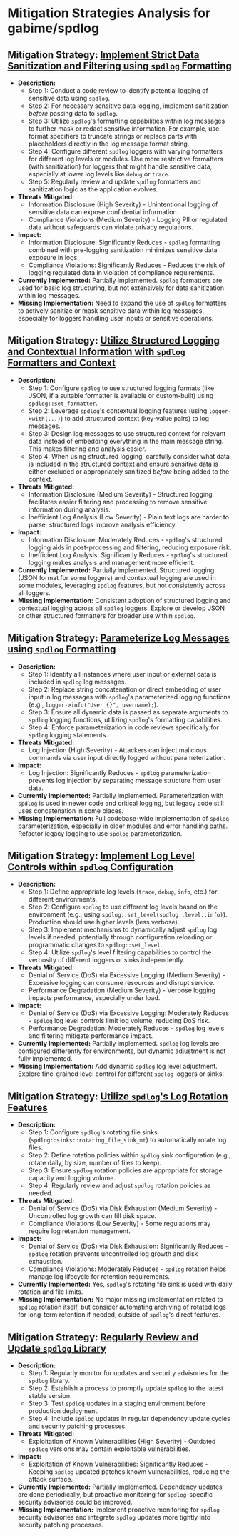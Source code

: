 # Mitigation Strategies Analysis for gabime/spdlog

## Mitigation Strategy: [Implement Strict Data Sanitization and Filtering using `spdlog` Formatting](./mitigation_strategies/implement_strict_data_sanitization_and_filtering_using__spdlog__formatting.md)

*   **Description:**
    *   Step 1: Conduct a code review to identify potential logging of sensitive data using `spdlog`.
    *   Step 2: For necessary sensitive data logging, implement sanitization *before* passing data to `spdlog`.
    *   Step 3: Utilize `spdlog`'s formatting capabilities within log messages to further mask or redact sensitive information. For example, use format specifiers to truncate strings or replace parts with placeholders directly in the log message format string.
    *   Step 4:  Configure different `spdlog` loggers with varying formatters for different log levels or modules. Use more restrictive formatters (with sanitization) for loggers that might handle sensitive data, especially at lower log levels like `debug` or `trace`.
    *   Step 5: Regularly review and update `spdlog` formatters and sanitization logic as the application evolves.
*   **Threats Mitigated:**
    *   Information Disclosure (High Severity) - Unintentional logging of sensitive data can expose confidential information.
    *   Compliance Violations (Medium Severity) - Logging PII or regulated data without safeguards can violate privacy regulations.
*   **Impact:**
    *   Information Disclosure: Significantly Reduces - `spdlog` formatting combined with pre-logging sanitization minimizes sensitive data exposure in logs.
    *   Compliance Violations: Significantly Reduces - Reduces the risk of logging regulated data in violation of compliance requirements.
*   **Currently Implemented:** Partially implemented. `spdlog` formatters are used for basic log structuring, but not extensively for data sanitization within log messages.
*   **Missing Implementation:** Need to expand the use of `spdlog` formatters to actively sanitize or mask sensitive data within log messages, especially for loggers handling user inputs or sensitive operations.

## Mitigation Strategy: [Utilize Structured Logging and Contextual Information with `spdlog` Formatters and Context](./mitigation_strategies/utilize_structured_logging_and_contextual_information_with__spdlog__formatters_and_context.md)

*   **Description:**
    *   Step 1: Configure `spdlog` to use structured logging formats (like JSON, if a suitable formatter is available or custom-built) using `spdlog::set_formatter`.
    *   Step 2: Leverage `spdlog`'s contextual logging features (using `logger->with(...)`) to add structured context (key-value pairs) to log messages.
    *   Step 3: Design log messages to use structured context for relevant data instead of embedding everything in the main message string. This makes filtering and analysis easier.
    *   Step 4: When using structured logging, carefully consider what data is included in the structured context and ensure sensitive data is either excluded or appropriately sanitized *before* being added to the context.
*   **Threats Mitigated:**
    *   Information Disclosure (Medium Severity) - Structured logging facilitates easier filtering and processing to remove sensitive information during analysis.
    *   Inefficient Log Analysis (Low Severity) - Plain text logs are harder to parse; structured logs improve analysis efficiency.
*   **Impact:**
    *   Information Disclosure: Moderately Reduces - `spdlog`'s structured logging aids in post-processing and filtering, reducing exposure risk.
    *   Inefficient Log Analysis: Significantly Reduces - `spdlog`'s structured logging makes analysis and management more efficient.
*   **Currently Implemented:** Partially implemented. Structured logging (JSON format for some loggers) and contextual logging are used in some modules, leveraging `spdlog` features, but not consistently across all loggers.
*   **Missing Implementation:** Consistent adoption of structured logging and contextual logging across all `spdlog` loggers. Explore or develop JSON or other structured formatters for broader use within `spdlog`.

## Mitigation Strategy: [Parameterize Log Messages using `spdlog` Formatting](./mitigation_strategies/parameterize_log_messages_using__spdlog__formatting.md)

*   **Description:**
    *   Step 1: Identify all instances where user input or external data is included in `spdlog` log messages.
    *   Step 2: Replace string concatenation or direct embedding of user input in log messages with `spdlog`'s parameterized logging functions (e.g., `logger->info("User {}", username);`).
    *   Step 3: Ensure all dynamic data is passed as separate arguments to `spdlog` logging functions, utilizing `spdlog`'s formatting capabilities.
    *   Step 4:  Enforce parameterization in code reviews specifically for `spdlog` logging statements.
*   **Threats Mitigated:**
    *   Log Injection (High Severity) - Attackers can inject malicious commands via user input directly logged without parameterization.
*   **Impact:**
    *   Log Injection: Significantly Reduces - `spdlog` parameterization prevents log injection by separating message structure from user data.
*   **Currently Implemented:** Partially implemented. Parameterization with `spdlog` is used in newer code and critical logging, but legacy code still uses concatenation in some places.
*   **Missing Implementation:** Full codebase-wide implementation of `spdlog` parameterization, especially in older modules and error handling paths. Refactor legacy logging to use `spdlog` parameterization.

## Mitigation Strategy: [Implement Log Level Controls within `spdlog` Configuration](./mitigation_strategies/implement_log_level_controls_within__spdlog__configuration.md)

*   **Description:**
    *   Step 1: Define appropriate log levels (`trace`, `debug`, `info`, etc.) for different environments.
    *   Step 2: Configure `spdlog` to use different log levels based on the environment (e.g., using `spdlog::set_level(spdlog::level::info)`). Production should use higher levels (less verbose).
    *   Step 3: Implement mechanisms to dynamically adjust `spdlog` log levels if needed, potentially through configuration reloading or programmatic changes to `spdlog::set_level`.
    *   Step 4:  Utilize `spdlog`'s level filtering capabilities to control the verbosity of different loggers or sinks independently.
*   **Threats Mitigated:**
    *   Denial of Service (DoS) via Excessive Logging (Medium Severity) - Excessive logging can consume resources and disrupt service.
    *   Performance Degradation (Medium Severity) - Verbose logging impacts performance, especially under load.
*   **Impact:**
    *   Denial of Service (DoS) via Excessive Logging: Moderately Reduces - `spdlog` log level controls limit log volume, reducing DoS risk.
    *   Performance Degradation: Moderately Reduces - `spdlog` log levels and filtering mitigate performance impact.
*   **Currently Implemented:** Partially implemented. `spdlog` log levels are configured differently for environments, but dynamic adjustment is not fully implemented.
*   **Missing Implementation:** Add dynamic `spdlog` log level adjustment. Explore fine-grained level control for different `spdlog` loggers or sinks.

## Mitigation Strategy: [Utilize `spdlog`'s Log Rotation Features](./mitigation_strategies/utilize__spdlog_'s_log_rotation_features.md)

*   **Description:**
    *   Step 1: Configure `spdlog`'s rotating file sinks (`spdlog::sinks::rotating_file_sink_mt`) to automatically rotate log files.
    *   Step 2: Define rotation policies within `spdlog` sink configuration (e.g., rotate daily, by size, number of files to keep).
    *   Step 3: Ensure `spdlog` rotation policies are appropriate for storage capacity and logging volume.
    *   Step 4: Regularly review and adjust `spdlog` rotation policies as needed.
*   **Threats Mitigated:**
    *   Denial of Service (DoS) via Disk Exhaustion (Medium Severity) - Uncontrolled log growth can fill disk space.
    *   Compliance Violations (Low Severity) - Some regulations may require log retention management.
*   **Impact:**
    *   Denial of Service (DoS) via Disk Exhaustion: Significantly Reduces - `spdlog` rotation prevents uncontrolled log growth and disk exhaustion.
    *   Compliance Violations: Moderately Reduces - `spdlog` rotation helps manage log lifecycle for retention requirements.
*   **Currently Implemented:** Yes, `spdlog`'s rotating file sink is used with daily rotation and file limits.
*   **Missing Implementation:**  No major missing implementation related to `spdlog` rotation itself, but consider automating archiving of rotated logs for long-term retention if needed, outside of `spdlog`'s direct features.

## Mitigation Strategy: [Regularly Review and Update `spdlog` Library](./mitigation_strategies/regularly_review_and_update__spdlog__library.md)

*   **Description:**
    *   Step 1: Regularly monitor for updates and security advisories for the `spdlog` library.
    *   Step 2: Establish a process to promptly update `spdlog` to the latest stable version.
    *   Step 3: Test `spdlog` updates in a staging environment before production deployment.
    *   Step 4: Include `spdlog` updates in regular dependency update cycles and security patching processes.
*   **Threats Mitigated:**
    *   Exploitation of Known Vulnerabilities (High Severity) - Outdated `spdlog` versions may contain exploitable vulnerabilities.
*   **Impact:**
    *   Exploitation of Known Vulnerabilities: Significantly Reduces - Keeping `spdlog` updated patches known vulnerabilities, reducing the attack surface.
*   **Currently Implemented:** Partially implemented. Dependency updates are done periodically, but proactive monitoring for `spdlog`-specific security advisories could be improved.
*   **Missing Implementation:** Implement proactive monitoring for `spdlog` security advisories and integrate `spdlog` updates more tightly into security patching processes.

